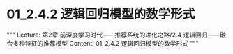# 01_2.4.2 逻辑回归模型的数学形式

"""
Lecture: 第2章 前深度学习时代——推荐系统的进化之路/2.4 逻辑回归——融合多种特征的推荐模型
Content: 01_2.4.2 逻辑回归模型的数学形式
"""

